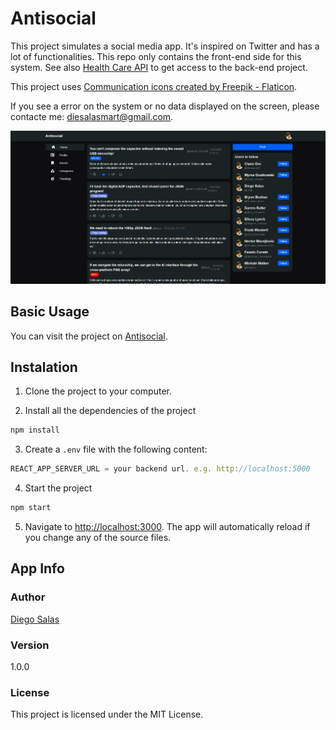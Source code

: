# Antisocial

This project simulates a social media app. It's inspired on Twitter and has a lot of functionalities. This repo only contains the front-end side for this system. See also [Health Care API](https://github.com/diegosalasmartinez/antisocial-api) to get access to the back-end project.

This project uses [Communication icons created by Freepik - Flaticon](https://www.flaticon.com/free-icons/communication).

If you see a error on the system or no data displayed on the screen, please contacte me: diesalasmart@gmail.com.

![App thumbnail](./doc/thumb.png)

## Basic Usage

You can visit the project on [Antisocial](https://diegosalas-antisocial.web.app).

## Instalation

1. Clone the project to your computer.

2. Install all the dependencies of the project

``` bash
npm install
```

3. Create a `.env` file with the following content:

```javascript
REACT_APP_SERVER_URL = your backend url. e.g. http://localhost:5000
```

4. Start the project

``` bash
npm start
```

5. Navigate to [http://localhost:3000](http://localhost:3000). The app will automatically reload if you change any of the source files.

## App Info

### Author

[Diego Salas](https://www.linkedin.com/in/diego-alejandro-salas-martinez/)

### Version

1.0.0

### License

This project is licensed under the MIT License.


